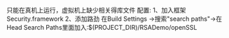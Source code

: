 只能在真机上运行，虚拟机上缺少相关得库文件
配置:
1、加入框架 Security.framework
2、添加路劲 在Build Settings ->搜索"search paths"->在Head Search Paths里面加入:$(PROJECT_DIR)/RSADemo/openSSL 

